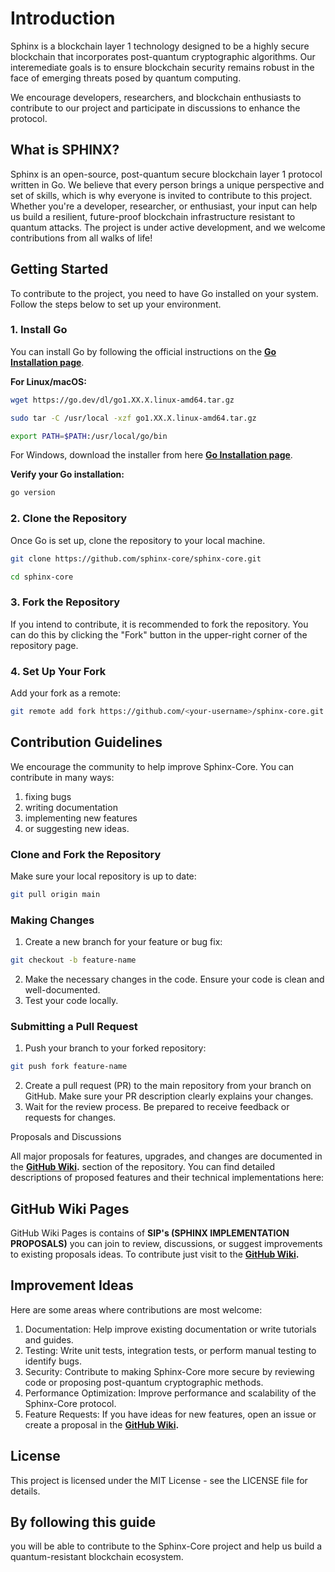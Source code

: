 # Introduction

Sphinx is a blockchain layer 1 technology designed to be a highly secure blockchain that incorporates post-quantum cryptographic algorithms. Our interemediate goals is to ensure blockchain security remains robust in the face of emerging threats posed by quantum computing.

We encourage developers, researchers, and blockchain enthusiasts to contribute to our project and participate in discussions to enhance the protocol.

## What is SPHINX?

Sphinx is an open-source, post-quantum secure blockchain layer 1 protocol written in Go. We believe that every person brings a unique perspective and set of skills, which is why everyone is invited to contribute to this project. Whether you're a developer, researcher, or enthusiast, your input can help us build a resilient, future-proof blockchain infrastructure resistant to quantum attacks. The project is under active development, and we welcome contributions from all walks of life!

## Getting Started

To contribute to the project, you need to have Go installed on your system. Follow the steps below to set up your environment.

### 1. Install Go
You can install Go by following the official instructions on the **[Go Installation page](https://go.dev/doc/install)**.

**For Linux/macOS:**

```bash 
wget https://go.dev/dl/go1.XX.X.linux-amd64.tar.gz
```

```bash
sudo tar -C /usr/local -xzf go1.XX.X.linux-amd64.tar.gz
```

```bash
export PATH=$PATH:/usr/local/go/bin
```


For Windows, download the installer from here **[Go Installation page](https://go.dev/doc/install)**.

**Verify your Go installation:**

```bash
go version
```

### 2. Clone the Repository
Once Go is set up, clone the repository to your local machine.

```bash
git clone https://github.com/sphinx-core/sphinx-core.git
```

```bash
cd sphinx-core
```

### 3. Fork the Repository
If you intend to contribute, it is recommended to fork the repository. You can do this by clicking the "Fork" button in the upper-right corner of the repository page.

### 4. Set Up Your Fork
Add your fork as a remote:

```bash
git remote add fork https://github.com/<your-username>/sphinx-core.git
```

## Contribution Guidelines

We encourage the community to help improve Sphinx-Core. You can contribute in many ways: 
1. fixing bugs
2. writing documentation
3. implementing new features
4. or suggesting new ideas.

###  Clone and Fork the Repository
Make sure your local repository is up to date:

```bash
git pull origin main
```

### Making Changes
1. Create a new branch for your feature or bug fix:

```bash
git checkout -b feature-name
```

2. Make the necessary changes in the code. Ensure your code is clean and well-documented.
3. Test your code locally.


### Submitting a Pull Request
1. Push your branch to your forked repository:

```bash
git push fork feature-name
```

2. Create a pull request (PR) to the main repository from your branch on GitHub. Make sure your PR description clearly explains your changes.
3. Wait for the review process. Be prepared to receive feedback or requests for changes.

Proposals and Discussions

All major proposals for features, upgrades, and changes are documented in the **[GitHub Wiki](https://github.com/sphinx-core/sips/wiki).** section of the repository. You can find detailed descriptions of proposed features and their technical implementations here:

## GitHub Wiki Pages

GitHub Wiki Pages is contains of **SIP's (SPHINX IMPLEMENTATION PROPOSALS)** you can join to review, discussions, or suggest improvements to existing proposals ideas. To contribute just visit to the **[GitHub Wiki](https://github.com/sphinx-core/sips/wiki).**

## Improvement Ideas

Here are some areas where contributions are most welcome:

1. Documentation: Help improve existing documentation or write tutorials and guides.
2. Testing: Write unit tests, integration tests, or perform manual testing to identify bugs.
3. Security: Contribute to making Sphinx-Core more secure by reviewing code or proposing post-quantum cryptographic methods.
4. Performance Optimization: Improve performance and scalability of the Sphinx-Core protocol.
5. Feature Requests: If you have ideas for new features, open an issue or create a proposal in the **[GitHub Wiki](https://github.com/sphinx-core/sips/wiki).**

##  License

This project is licensed under the MIT License - see the LICENSE file for details.

## By following this guide

you will be able to contribute to the Sphinx-Core project and help us build a quantum-resistant blockchain ecosystem.

